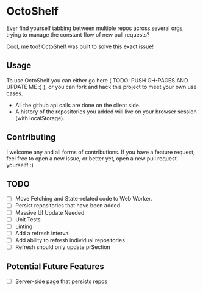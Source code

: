 # OctoShelf

Ever find yourself tabbing between multiple repos across several orgs,
trying to manage the constant flow of new pull requests?

Cool, me too! OctoShelf was built to solve this exact issue!

## Usage

To use OctoShelf you can either go here ( TODO: PUSH GH-PAGES AND UPDATE ME :) ),
or you can fork and hack this project to meet your own use cases.

* All the github api calls are done on the client side.
* A history of the repositories you added will live on your browser session (with localStorage).

## Contributing

I welcome any and all forms of contributions. If you have a feature request, feel
free to open a new issue, or better yet, open a new pull request yourself! :)


## TODO

- [ ] Move Fetching and State-related code to Web Worker.
- [ ] Persist repositories that have been added.
- [ ] Massive UI Update Needed
- [ ] Unit Tests
- [ ] Linting
- [ ] Add a refresh interval
- [ ] Add ability to refresh individual repositories
- [ ] Refresh should only update prSection

## Potential Future Features

- [ ] Server-side page that persists repos